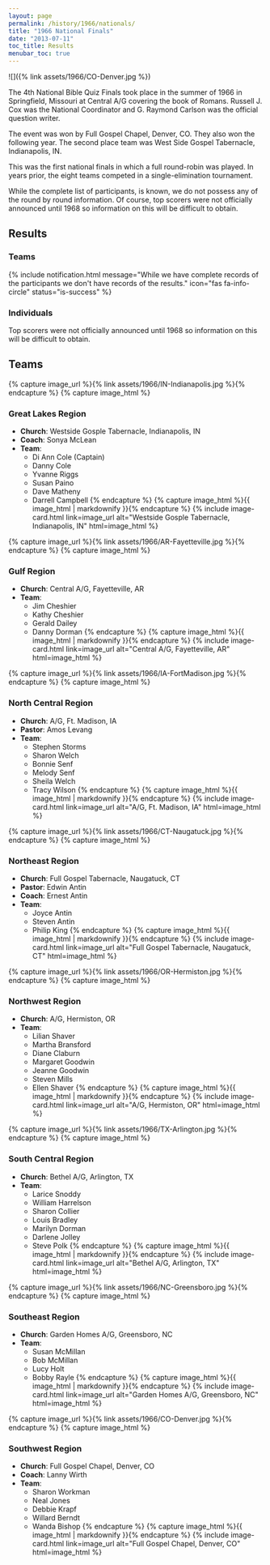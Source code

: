 ```yaml
---
layout: page
permalink: /history/1966/nationals/
title: "1966 National Finals"
date: "2013-07-11"
toc_title: Results
menubar_toc: true
---
```


![]({% link assets/1966/CO-Denver.jpg %})

The 4th National Bible Quiz Finals took place in the summer of 1966 in Springfield, Missouri at Central A/G covering the book of Romans. Russell J. Cox was the National Coordinator and G. Raymond Carlson was the official question writer.

The event was won by Full Gospel Chapel, Denver, CO. They also won the following year. The second place team was West Side Gospel Tabernacle, Indianapolis, IN.

This was the first national finals in which a full round-robin was played. In years prior, the eight teams competed in a single-elimination tournament.

While the complete list of participants, is known, we do not possess any of the round by round information. Of course, top scorers were not officially announced until 1968 so information on this will be difficult to obtain.

## Results

### Teams

{% include notification.html
   message="While we have complete records of the participants we don't have records of the results."
   icon="fas fa-info-circle"
   status="is-success" %}

### Individuals

Top scorers were not officially announced until 1968 so information on this will be difficult to obtain.

## Teams

{% capture image_url %}{% link assets/1966/IN-Indianapolis.jpg %}{% endcapture %}
{% capture image_html %}
### Great Lakes Region

* **Church**: Westside Gosple Tabernacle, Indianapolis, IN
* **Coach**: Sonya McLean
* **Team**:
    * Di Ann Cole (Captain)
    * Danny Cole
    * Yvanne Riggs
    * Susan Paino
    * Dave Matheny
    * Darrell Campbell
{% endcapture %}
{% capture image_html %}{{ image_html | markdownify }}{% endcapture %}
{% include image-card.html link=image_url alt="Westside Gosple Tabernacle, Indianapolis, IN" html=image_html %}

{% capture image_url %}{% link assets/1966/AR-Fayetteville.jpg %}{% endcapture %}
{% capture image_html %}
### Gulf Region

* **Church**: Central A/G, Fayetteville, AR
* **Team**:
    * Jim Cheshier
    * Kathy Cheshier
    * Gerald Dailey
    * Danny Dorman
{% endcapture %}
{% capture image_html %}{{ image_html | markdownify }}{% endcapture %}
{% include image-card.html link=image_url alt="Central A/G, Fayetteville, AR" html=image_html %}

{% capture image_url %}{% link assets/1966/IA-FortMadison.jpg %}{% endcapture %}
{% capture image_html %}
### North Central Region

* **Church**: A/G, Ft. Madison, IA
* **Pastor**: Amos Levang
* **Team**:
    * Stephen Storms
    * Sharon Welch
    * Bonnie Senf
    * Melody Senf
    * Sheila Welch
    * Tracy Wilson
{% endcapture %}
{% capture image_html %}{{ image_html | markdownify }}{% endcapture %}
{% include image-card.html link=image_url alt="A/G, Ft. Madison, IA" html=image_html %}

{% capture image_url %}{% link assets/1966/CT-Naugatuck.jpg %}{% endcapture %}
{% capture image_html %}
### Northeast Region

* **Church**: Full Gospel Tabernacle, Naugatuck, CT
* **Pastor**: Edwin Antin
* **Coach**: Ernest Antin
* **Team**:
    * Joyce Antin
    * Steven Antin
    * Philip King
{% endcapture %}
{% capture image_html %}{{ image_html | markdownify }}{% endcapture %}
{% include image-card.html link=image_url alt="Full Gospel Tabernacle, Naugatuck, CT" html=image_html %}

{% capture image_url %}{% link assets/1966/OR-Hermiston.jpg %}{% endcapture %}
{% capture image_html %}
### Northwest Region

* **Church**: A/G, Hermiston, OR
* **Team**:
    * Lilian Shaver
    * Martha Bransford
    * Diane Claburn
    * Margaret Goodwin
    * Jeanne Goodwin
    * Steven Mills
    * Ellen Shaver
{% endcapture %}
{% capture image_html %}{{ image_html | markdownify }}{% endcapture %}
{% include image-card.html link=image_url alt="A/G, Hermiston, OR" html=image_html %}

{% capture image_url %}{% link assets/1966/TX-Arlington.jpg %}{% endcapture %}
{% capture image_html %}
### South Central Region

* **Church**: Bethel A/G, Arlington, TX
* **Team**:
    * Larice Snoddy
    * William Harrelson
    * Sharon Collier
    * Louis Bradley
    * Marilyn Dorman
    * Darlene Jolley
    * Steve Polk
{% endcapture %}
{% capture image_html %}{{ image_html | markdownify }}{% endcapture %}
{% include image-card.html link=image_url alt="Bethel A/G, Arlington, TX" html=image_html %}

{% capture image_url %}{% link assets/1966/NC-Greensboro.jpg %}{% endcapture %}
{% capture image_html %}
### Southeast Region

* **Church**: Garden Homes A/G, Greensboro, NC
* **Team**:
    * Susan McMillan
    * Bob McMillan
    * Lucy Holt
    * Bobby Rayle
{% endcapture %}
{% capture image_html %}{{ image_html | markdownify }}{% endcapture %}
{% include image-card.html link=image_url alt="Garden Homes A/G, Greensboro, NC" html=image_html %}

{% capture image_url %}{% link assets/1966/CO-Denver.jpg %}{% endcapture %}
{% capture image_html %}
### Southwest Region

* **Church**: Full Gospel Chapel, Denver, CO
* **Coach**: Lanny Wirth
* **Team**:
    * Sharon Workman
    * Neal Jones
    * Debbie Krapf
    * Willard Berndt
    * Wanda Bishop
{% endcapture %}
{% capture image_html %}{{ image_html | markdownify }}{% endcapture %}
{% include image-card.html link=image_url alt="Full Gospel Chapel, Denver, CO" html=image_html %}
